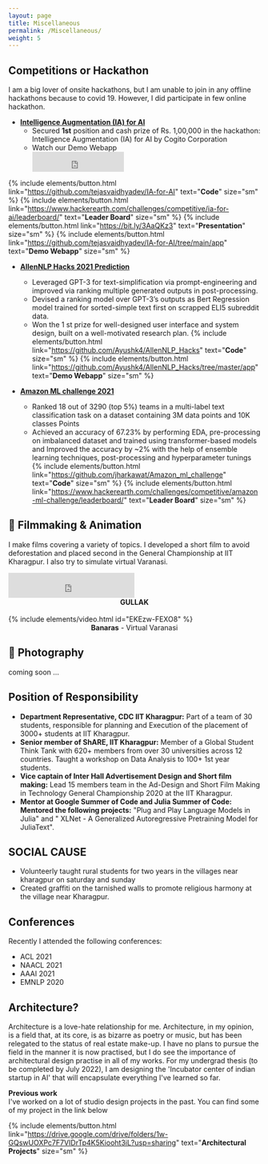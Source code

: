 ```yaml
---
layout: page
title: Miscellaneous
permalink: /Miscellaneous/
weight: 5
---
```

 

## **Competitions or Hackathon** 
I am a big lover of onsite hackathons, but I am unable to join in any offline hackathons because to covid 19. However, I did participate in few online hackathon.


- [**Intelligence Augmentation (IA) for AI**](https://www.hackerearth.com/challenges/competitive/ia-for-ai/)  
  - Secured **1st** position and cash prize of Rs. 1,00,000 in the hackathon: Intelligence Augmentation (IA) for AI by Cogito Corporation
  - Watch our Demo Webapp 
    <div class="video" >
       <iframe src="https://www.youtube.com/embed/XVgZponOLbE" frameborder="0" width="40%" height="40" ></iframe>
    </div> 
{% include elements/button.html link="https://github.com/tejasvaidhyadev/IA-for-AI" text="<b>Code</b>"  size="sm" %} {% include elements/button.html link="https://www.hackerearth.com/challenges/competitive/ia-for-ai/leaderboard/" text="<b>Leader Board</b>"  size="sm" %}  {% include elements/button.html link="https://bit.ly/3AaQKz3" text="<b>Presentation</b>"  size="sm" %}  {% include elements/button.html link="https://github.com/tejasvaidhyadev/IA-for-AI/tree/main/app" text="<b>Demo Webapp</b>"  size="sm" %} 

- [**AllenNLP Hacks 2021 Prediction**](https://allennlp-hackathon.apps.allenai.org/)
  - Leveraged GPT-3 for text-simplification via prompt-engineering and improved via ranking multiple generated outputs in post-processing.
  - Devised a ranking model over GPT-3’s outputs as Bert Regression model trained for sorted-simple text first on scrapped ELI5 subreddit data.
  - Won the 1 st prize for well-designed user interface and system design, built on a well-motivated research plan.
  {% include elements/button.html link="https://github.com/Ayushk4/AllenNLP_Hacks" text="<b>Code</b>"  size="sm" %} {% include elements/button.html link="https://github.com/Ayushk4/AllenNLP_Hacks/tree/master/app" text="<b>Demo Webapp</b>"  size="sm" %} 

- [**Amazon ML challenge 2021**](https://www.hackerearth.com/challenges/competitive/amazon-ml-challenge)
  - Ranked 18 out of 3290 (top 5%) teams in a multi-label text classification task on a dataset containing 3M data points and 10K classes 
Points
  - Achieved an accuracy of 67.23% by performing EDA, pre-processing on imbalanced dataset and trained using transformer-based models and Improved the accuracy by ~2% with the help of ensemble learning techniques, post-processing and hyperparameter tunings  
    {% include elements/button.html link="https://github.com/jharkawat/Amazon_ml_challenge" text="<b>Code</b>"  size="sm" %} {% include elements/button.html link="https://www.hackerearth.com/challenges/competitive/amazon-ml-challenge/leaderboard/" text="<b>Leader Board</b>"  size="sm" %} 


## 🎥 **Filmmaking & Animation**

I make films covering a variety of topics. I developed a short film to avoid deforestation and placed second in the General Championship at IIT Kharagpur. I also try to simulate virtual Varanasi.





<div class="video">
    <iframe src="https://www.youtube.com/embed/fXBVEMjGIZU" frameborder="0" width="50%" height="50" ></iframe>
</div> 

<div style="text-align:center;">
    <B>GULLAK</B>
</div>
<br>
  {% include elements/video.html id="EKEzw-FEXO8" %}

<div style="text-align:center;">
      <B> Banaras</B> - Virtual Varanasi 
</div>

## 📸 **Photography** 

  coming soon ...

## **Position of Responsibility** 
-  **Department Representative, CDC IIT Kharagpur:** Part of a team of 30 students, responsible for planning and
Execution of the placement of 3000+ students at IIT Kharagpur.  
- **Senior member of ShARE, IIT Kharagpur:** Member of a Global Student Think Tank with 620+ members from over
30 universities across 12 countries. Taught a workshop on Data Analysis to 100+ 1st year students.  
- **Vice captain of Inter Hall Advertisement Design and Short film making:** Lead 15 members team in the Ad-Design
and Short Film Making in Technology General Championship 2020 at the IIT Kharagpur.  
- **Mentor at Google Summer of Code and Julia Summer of Code: Mentored the following projects:** "Plug and Play
Language Models in Julia" and " XLNet - A Generalized Autoregressive Pretraining Model for JuliaText".  


## **SOCIAL CAUSE** 
- Volunteerly taught rural students for two years in the villages near kharagpur on saturday and sunday 
- Created graffiti on the tarnished walls to promote religious harmony at the village near Kharagpur.

## **Conferences**
Recently I attended the following conferences:
- ACL 2021 
- NAACL 2021
- AAAI 2021 
- EMNLP 2020

## **Architecture?**
Architecture is a love-hate relationship for me. Architecture, in my opinion, is a field that, at its core, is as bizarre as poetry or music, but has been relegated to the status of real estate make-up. I have no plans to pursue the field in the manner it is now practised, but I do see the importance of architectural design practise in all of my works. For my undergrad thesis (to be completed by July 2022), I am designing the 'Incubator center of indian startup in AI' that will encapsulate everything I've learned so far.

**Previous work**  
I've worked on a lot of studio design projects in the past. You can find some of my project in the link below 

   {% include elements/button.html link="https://drive.google.com/drive/folders/1w-GQswUOXPc7F7VIDrTp4K5Kiooht3iL?usp=sharing" text="<b>Architectural Projects</b>"  size="sm" %} 